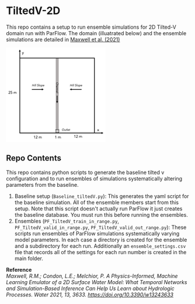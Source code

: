 # TiltedV-2D
This repo contains a setup to run ensemble simulations for 2D Tilted-V domain run with ParFlow.  The domain (illuatrated below) and the ensemble simulations are detailed in [Maxwell et al. (2021)](https://www.mdpi.com/2073-4441/13/24/3633) 

![picture 1](images/tiltedV.png) 

## Repo Contents
This repo contains python scripts to generate the baseline tilted v configuration and to run ensembles of simulations systematically altering parameters from the baseline. 
1. Baseline setup (`Baseline_tiltedV.py`): This generates the yaml script for the baseline simulation. All of the ensemble members start from this setup. Note that this script doesn't actually run ParFlow it just creates the baseline database. You must run this before running the ensembles. 
2. Ensembles (`PF_TiltedV_train_in_range.py`, `PF_TiltedV_valid_in_range.py`, `PF_TiltedV_valid_out_range.py`): These scripts run ensembles of ParFlow simulations systematically varying model parameters. In each case a directory is created for the ensemble and a subdirectory for each run. Additionally an `ensemble_settings.csv` file that records all of the settings for each run number is created in the main folder. 


**Reference**
<Br>
*Maxwell, R.M.; Condon, L.E.; Melchior, P. A Physics-Informed, Machine Learning Emulator of a 2D Surface Water Model: What Temporal Networks and Simulation-Based Inference Can Help Us Learn about Hydrologic Processes. Water 2021, 13, 3633. https://doi.org/10.3390/w13243633*